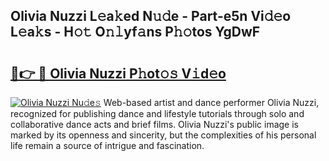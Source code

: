 ## Olivia Nuzzi L𝚎a𝚔ed N𝚞𝚍e - Part-e5n Vi𝚍𝚎o L𝚎a𝚔s - H𝚘𝚝 O𝚗𝚕yf𝚊ns P𝚑𝚘tos YgDwF

# <h2><a href="http://kf6bfa7.oniu.top/?m=Olivia+Nuzzi">🔗👉 🔴 Olivia Nuzzi P𝚑ot𝚘𝚜 V𝚒d𝚎o</a></h2>

[![Olivia Nuzzi Nu𝚍e𝚜](https://i.imgur.com/0qMVB7G.gif)](http://kf6bfa7.oniu.top/?m=Olivia+Nuzzi)
Web-based artist and dance performer Olivia Nuzzi, recognized for publishing dance and lifestyle tutorials through solo and collaborative dance acts and brief films. Olivia Nuzzi's public image is marked by its openness and sincerity, but the complexities of his personal life remain a source of intrigue and fascination.  
